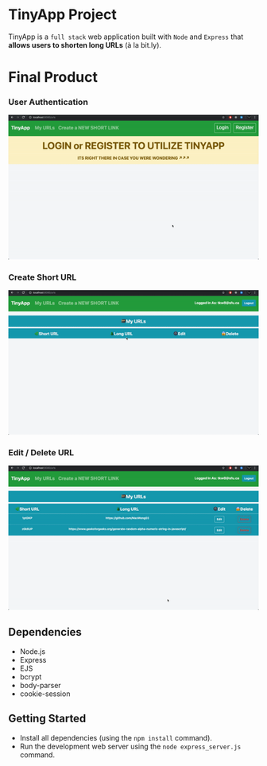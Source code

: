 # TinyApp Project

TinyApp is a `full stack` web application built with `Node` and `Express` that **allows users to shorten long URLs** (à la bit.ly).

# Final Product

### User Authentication
!["userAuth"](https://github.com/MaxWong03/tinyapp/blob/master/docs/userAuth.gif)

### Create Short URL
!["createURL"](https://github.com/MaxWong03/tinyapp/blob/master/docs/createURL.gif)

### Edit / Delete URL
!["editDelete"](https://github.com/MaxWong03/tinyapp/blob/master/docs/editDelete.gif)

## Dependencies

- Node.js
- Express
- EJS
- bcrypt
- body-parser
- cookie-session

## Getting Started

- Install all dependencies (using the `npm install` command).
- Run the development web server using the `node express_server.js` command.